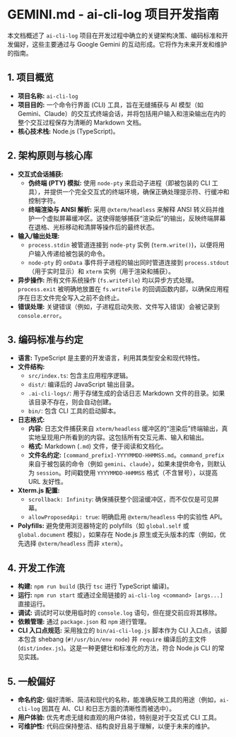 # GEMINI.md - ai-cli-log 项目开发指南

本文档概述了 `ai-cli-log` 项目在开发过程中确立的关键架构决策、编码标准和开发偏好，这些主要通过与 Google Gemini 的互动形成。它将作为未来开发和维护的指南。

## 1. 项目概览

*   **项目名称:** `ai-cli-log`
*   **项目目的:** 一个命令行界面 (CLI) 工具，旨在无缝捕获与 AI 模型（如 Gemini、Claude）的交互式终端会话，并将包括用户输入和渲染输出在内的整个交互过程保存为清晰的 Markdown 文档。
*   **核心技术栈:** Node.js (TypeScript)。

## 2. 架构原则与核心库

*   **交互式会话捕获:**
    *   **伪终端 (PTY) 模拟:** 使用 `node-pty` 来启动子进程（即被包装的 CLI 工具），并提供一个完全交互式的终端环境，确保正确处理提示符、行缓冲和控制字符。
    *   **终端渲染与 ANSI 解析:** 采用 `@xterm/headless` 来解释 ANSI 转义码并维护一个虚拟屏幕缓冲区。这使得能够捕获“渲染后”的输出，反映终端屏幕在退格、光标移动和清屏等操作后的最终状态。
*   **输入/输出处理:**
    *   `process.stdin` 被管道连接到 `node-pty` 实例 (`term.write()`)，以便将用户输入传递给被包装的命令。
    *   `node-pty` 的 `onData` 事件将子进程的输出同时管道连接到 `process.stdout`（用于实时显示）和 `xterm` 实例（用于渲染和捕获）。
*   **异步操作:** 所有文件系统操作 (`fs.writeFile`) 均以异步方式处理。`process.exit` 被明确地放置在 `fs.writeFile` 的回调函数内部，以确保应用程序在日志文件完全写入之前不会终止。
*   **错误处理:** 关键错误（例如，子进程启动失败、文件写入错误）会被记录到 `console.error`。

## 3. 编码标准与约定

*   **语言:** TypeScript 是主要的开发语言，利用其类型安全和现代特性。
*   **文件结构:**
    *   `src/index.ts`: 包含主应用程序逻辑。
    *   `dist/`: 编译后的 JavaScript 输出目录。
    *   `.ai-cli-logs/`: 用于存储生成的会话日志 Markdown 文件的目录。如果该目录不存在，则会自动创建。
    *   `bin/`: 包含 CLI 工具的启动脚本。
*   **日志格式:**
    *   **内容:** 日志文件捕获来自 `xterm/headless` 缓冲区的“渲染后”终端输出，真实地呈现用户所看到的内容。这包括所有交互元素、输入和输出。
    *   **格式:** Markdown (`.md`) 文件，便于阅读和文档化。
    *   **文件名约定:** `[command_prefix]-YYYYMMDD-HHMMSS.md`。`command_prefix` 来自于被包装的命令（例如 `gemini`、`claude`），如果未提供命令，则默认为 `session`。时间戳使用 `YYYYMMDD-HHMMSS` 格式（不含冒号），以提高 URL 友好性。
*   **Xterm.js 配置:**
    *   `scrollback: Infinity`: 确保捕获整个回滚缓冲区，而不仅仅是可见屏幕。
    *   `allowProposedApi: true`: 明确启用 `@xterm/headless` 中的实验性 API。
*   **Polyfills:** 避免使用浏览器特定的 polyfills（如 `global.self` 或 `global.document` 模拟），如果存在 Node.js 原生或无头版本的库（例如，优先选择 `@xterm/headless` 而非 `xterm`）。

## 4. 开发工作流

*   **构建:** `npm run build` (执行 `tsc` 进行 TypeScript 编译)。
*   **运行:** `npm run start` 或通过全局链接的 `ai-cli-log <command> [args...]` 直接运行。
*   **调试:** 调试时可以使用临时的 `console.log` 语句，但在提交前应将其移除。
*   **依赖管理:** 通过 `package.json` 和 `npm` 进行管理。
*   **CLI 入口点规范:** 采用独立的 `bin/ai-cli-log.js` 脚本作为 CLI 入口点，该脚本包含 shebang (`#!/usr/bin/env node`) 并 `require` 编译后的主文件 (`dist/index.js`)。这是一种更健壮和标准化的方法，符合 Node.js CLI 的常见实践。

## 5. 一般偏好

*   **命名约定:** 偏好清晰、简洁和现代的名称，能准确反映工具的用途（例如，`ai-cli-log` 因其在 AI、CLI 和日志方面的清晰性而被选中）。
*   **用户体验:** 优先考虑无缝和直观的用户体验，特别是对于交互式 CLI 工具。
*   **可维护性:** 代码应保持整洁、结构良好且易于理解，以便于未来的维护。